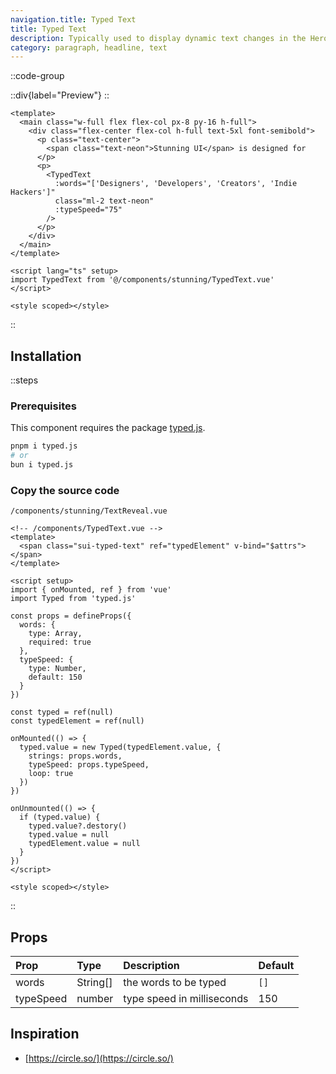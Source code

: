 ```yaml
---
navigation.title: Typed Text
title: Typed Text
description: Typically used to display dynamic text changes in the Hero Section.
category: paragraph, headline, text
---
```


::code-group

::div{label="Preview"}
<Playground url="/playground/typed-text"></Playground>
::

```vue [Code]
<template>
  <main class="w-full flex flex-col px-8 py-16 h-full">
    <div class="flex-center flex-col h-full text-5xl font-semibold">
      <p class="text-center">
        <span class="text-neon">Stunning UI</span> is designed for
      </p>
      <p>
        <TypedText
          :words="['Designers', 'Developers', 'Creators', 'Indie Hackers']"
          class="ml-2 text-neon"
          :typeSpeed="75"
        />
      </p>
    </div>
  </main>
</template>

<script lang="ts" setup>
import TypedText from '@/components/stunning/TypedText.vue'
</script>

<style scoped></style>
```

::

## Installation

::steps

### Prerequisites

This component requires the package [typed.js](https://github.com/mattboldt/typed.js).

```bash
pnpm i typed.js
# or
bun i typed.js
```

### Copy the source code

`/components/stunning/TextReveal.vue`

<CollapseCodeWrapper>

```vue
<!-- /components/TypedText.vue -->
<template>
  <span class="sui-typed-text" ref="typedElement" v-bind="$attrs"></span>
</template>

<script setup>
import { onMounted, ref } from 'vue'
import Typed from 'typed.js'

const props = defineProps({
  words: {
    type: Array,
    required: true
  },
  typeSpeed: {
    type: Number,
    default: 150
  }
})

const typed = ref(null)
const typedElement = ref(null)

onMounted(() => {
  typed.value = new Typed(typedElement.value, {
    strings: props.words,
    typeSpeed: props.typeSpeed,
    loop: true
  })
})

onUnmounted(() => {
  if (typed.value) {
    typed.value?.destory()
    typed.value = null
    typedElement.value = null
  }
})
</script>

<style scoped></style>
```

</CollapseCodeWrapper>
::

## Props

| Prop      | Type     | Description                | Default |
| :-------- | :------- | :------------------------- | :------ |
| words     | String[] | the words to be typed      | `[]`    |
| typeSpeed | number   | type speed in milliseconds | 150     |

## Inspiration

- [https://circle.so/](https://circle.so/)
